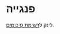 # פנגייה
לינק ל[רשימת סיכומים](https://notes.idofangbentov.site/%D7%A4%D7%A0%D7%92%D7%99%D7%99%D7%94+-+%D7%A8%D7%A9%D7%99%D7%9E%D7%AA+%D7%A1%D7%99%D7%9B%D7%95%D7%9E%D7%99%D7%9D).
